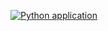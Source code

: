 [![Python application](https://github.com/nachoyoho31/pythonProject4/actions/workflows/python-app.yml/badge.svg)](https://github.com/nachoyoho31/pythonProject4/actions/workflows/python-app.yml)
